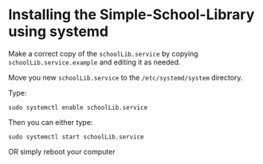 # Installing the Simple-School-Library using systemd

Make a correct copy of the `schoolLib.service` by copying
`schoolLib.service.example` and editing it as needed.

Move you new `schoolLib.service` to the `/etc/systemd/system` directory.

Type:

```
sudo systemctl enable schoolLib.service
```

Then you can either type:
```
sudo systemctl start schoolLib.service
```
OR simply reboot your computer
